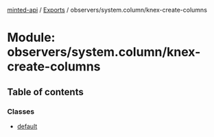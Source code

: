 [minted-api](../README.md) / [Exports](../modules.md) / observers/system.column/knex-create-columns

# Module: observers/system.column/knex-create-columns

## Table of contents

### Classes

- [default](../classes/observers_system_column_knex_create_columns.default.md)
